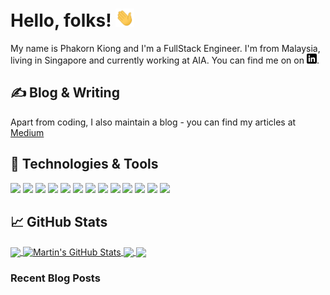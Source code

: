 # Hello, folks! <img src="https://raw.githubusercontent.com/PhakornKiong/PhakornKiong/master/static/wave.gif" width="30px">

My name is Phakorn Kiong and I'm a FullStack Engineer. I'm from Malaysia, living in Singapore and currently working at AIA. You can find me on on [![LinkedIn][2.2]][2].

## &#x270d; Blog & Writing

Apart from coding, I also maintain a blog - you can find my articles at [Medium](https://medium.com/@PhakornKiong)

## 🔧 Technologies & Tools

![](https://img.shields.io/badge/Editor-Visual_Studio_Code-informational?style=flat&logo=visualstudiocode&logoColor=white&color=2bbc8a)
![](https://img.shields.io/badge/Code-Python-informational?style=flat&logo=python&logoColor=white&color=2bbc8a)
![](https://img.shields.io/badge/Code-JavaScript-informational?style=flat&logo=javascript&logoColor=white&color=2bbc8a)
![](https://img.shields.io/badge/Code-TypeScript-informational?style=flat&logo=typescript&logoColor=white&color=2bbc8a)
![](https://img.shields.io/badge/Code-Angular-informational?style=flat&logo=angular&logoColor=white&color=2bbc8a)
![](https://img.shields.io/badge/Runtime-Node.js-informational?style=flat&logo=nodedotjs&logoColor=white&color=2bbc8a)
![](https://img.shields.io/badge/Shell-Bash-informational?style=flat&logo=gnu-bash&logoColor=white&color=2bbc8a)
![](https://img.shields.io/badge/Test-Jest-informational?style=flat&logo=jest&logoColor=white&color=2bbc8a)
![](https://img.shields.io/badge/Tools-MSSQL-informational?style=flat&logo=microsoftsqlserver&logoColor=white&color=2bbc8a)
![](https://img.shields.io/badge/Tools-Docker-informational?style=flat&logo=docker&logoColor=white&color=2bbc8a)
![](https://img.shields.io/badge/Tools-Kubernetes-informational?style=flat&logo=kubernetes&logoColor=white&color=2bbc8a)
![](https://img.shields.io/badge/Cloud-Microsoft_Azure-informational?style=flat&logo=microsoftazure&logoColor=white&color=2bbc8a)
![](https://img.shields.io/badge/CI/CD-Azure_DevOps-informational?style=flat&logo=azuredevops&logoColor=white&color=2bbc8a)

## &#x1f4c8; GitHub Stats

<a href="https://github.com/PhakornKiong/PhakornKiong">
  <img align="center" src="https://github-readme-stats.vercel.app/api/top-langs/?username=PhakornKiong&hide=css,html,tex&title_color=ffffff&text_color=c9cacc&icon_color=2bbc8a&bg_color=1d1f21&langs_count=3" />
</a>
<a href="https://github.com/PhakornKiong/PhakornKiong">
  <img align="center" src="https://github-readme-stats.vercel.app/api?username=PhakornKiong&show_icons=true&line_height=27&include_all_commits&count_private=true&title_color=ffffff&text_color=c9cacc&icon_color=2bbc8a&bg_color=1d1f21" alt="Martin's GitHub Stats" />
</a>

<a href="https://github.com/PhakornKiong/ALS-Context">
  <img align="center" src="https://github-readme-stats.vercel.app/api/pin/?username=PhakornKiong&repo=ALS-Context&title_color=ffffff&text_color=c9cacc&icon_color=2bbc8a&bg_color=1d1f21" />
</a>

<a href="https://github.com/PhakornKiong/Node-EventLoop-Visualizer-Server">
  <img align="center" src="https://github-readme-stats.vercel.app/api/pin/?username=PhakornKiong&repo=Node-EventLoop-Visualizer-Server&title_color=ffffff&text_color=c9cacc&icon_color=2bbc8a&bg_color=1d1f21" />
</a>

### Recent Blog Posts
<!-- BLOG-POST-LIST:START -->
<!-- BLOG-POST-LIST:END -->

<!-- links to social media icons -->

<!-- icons with padding -->

[1.1]: http://i.imgur.com/0o48UoR.png 'github icon with padding'

<!-- icons without padding -->

[1.2]: http://i.imgur.com/9I6NRUm.png 'github icon without padding'
[2.2]: https://raw.githubusercontent.com/PhakornKiong/PhakornKiong/master/static/linkedin-3-16.png 'LinkedIn icon without padding'

<!-- links to social media accounts -->

[1]: https://github.com/PhakornKiong
[2]: https://www.linkedin.com/in/phakorn/

<!-- Resources -->
<!-- Icons: https://simpleicons.org/ -->
<!-- Icons Slug: https://github.com/simple-icons/simple-icons/blob/develop/slugs.md -->
<!-- GitHub Stats: https://github.com/anuraghazra/github-readme-stats -->
<!-- Emojis: https://emojipedia.org/emoji/ -->
<!-- HTML Emojis: https://www.fileformat.info/index.htm -->
<!-- Shields: https://shields.io/ -->
<!-- Awesome GitHub Profile README: https://github.com/abhisheknaiidu/awesome-github-profile-readme -->
